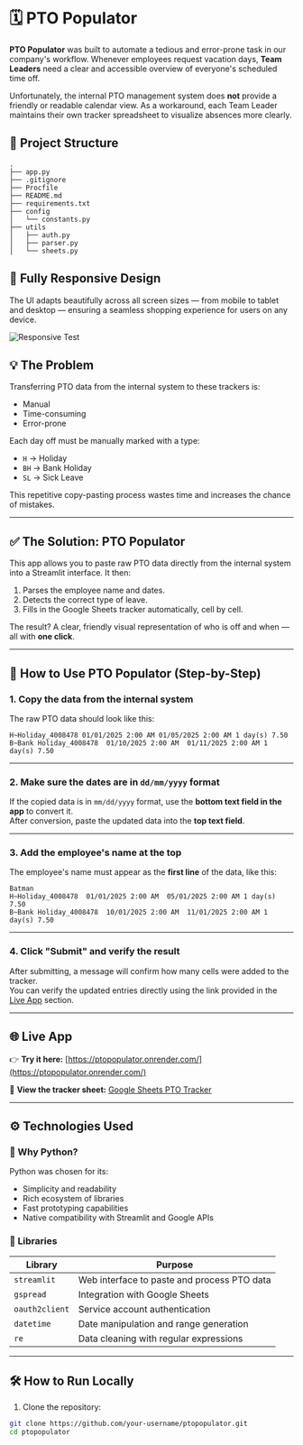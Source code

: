 # 🗓️ PTO Populator

**PTO Populator** was built to automate a tedious and error-prone task in our company's workflow. Whenever employees request vacation days, **Team Leaders** need a clear and accessible overview of everyone's scheduled time off.

Unfortunately, the internal PTO management system does **not** provide a friendly or readable calendar view. As a workaround, each Team Leader maintains their own tracker spreadsheet to visualize absences more clearly.

## 📁 Project Structure
```
.
├── app.py
├── .gitignore
├── Procfile
├── README.md
├── requirements.txt
├── config
│   └── constants.py
├── utils
│   ├── auth.py
│   ├── parser.py
│   └── sheets.py
```


## 📱 Fully Responsive Design

The UI adapts beautifully across all screen sizes — from mobile to tablet and desktop — ensuring a seamless shopping experience for users on any device.

![Responsive Test](https://imagens-tiago.s3.eu-north-1.amazonaws.com/ptopopulator.png)

## 💡 The Problem

Transferring PTO data from the internal system to these trackers is:
- Manual  
- Time-consuming  
- Error-prone  

Each day off must be manually marked with a type:
- `H` → Holiday  
- `BH` → Bank Holiday  
- `SL` → Sick Leave  

This repetitive copy-pasting process wastes time and increases the chance of mistakes.

---

## ✅ The Solution: PTO Populator

This app allows you to paste raw PTO data directly from the internal system into a Streamlit interface. It then:
1. Parses the employee name and dates.
2. Detects the correct type of leave.
3. Fills in the Google Sheets tracker automatically, cell by cell.

The result? A clear, friendly visual representation of who is off and when — all with **one click**.

---

## 🧪 How to Use PTO Populator (Step-by-Step)

### 1. Copy the data from the internal system

The raw PTO data should look like this:

```
H~Holiday_4008478 01/01/2025 2:00 AM 01/05/2025 2:00 AM 1 day(s) 7.50
B~Bank Holiday_4008478 	01/10/2025 2:00 AM 	01/11/2025 2:00 AM 1 day(s) 7.50
```

---

### 2. Make sure the dates are in `dd/mm/yyyy` format

If the copied data is in `mm/dd/yyyy` format, use the **bottom text field in the app** to convert it.  
After conversion, paste the updated data into the **top text field**.

---

### 3. Add the employee's name at the top

The employee's name must appear as the **first line** of the data, like this:

```
Batman
H~Holiday_4008478  01/01/2025 2:00 AM  05/01/2025 2:00 AM 1 day(s) 7.50
B~Bank Holiday_4008478 	10/01/2025 2:00 AM 	11/01/2025 2:00 AM 1 day(s) 7.50
```

---

### 4. Click "Submit" and verify the result

After submitting, a message will confirm how many cells were added to the tracker.  
You can verify the updated entries directly using the link provided in the [Live App](#-live-app) section.

---


## 🌐 Live App

👉 **Try it here:** [https://ptopopulator.onrender.com/](https://ptopopulator.onrender.com/)

📄 **View the tracker sheet:** [Google Sheets PTO Tracker](https://docs.google.com/spreadsheets/d/1-UzTANaw0_997fuIi2BBjw7vS5vMCJ17iSB1fZJXaFs/edit?gid=0#gid=0)

---

## ⚙️ Technologies Used

### 🐍 Why Python?

Python was chosen for its:
- Simplicity and readability  
- Rich ecosystem of libraries  
- Fast prototyping capabilities  
- Native compatibility with Streamlit and Google APIs  

### 🔧 Libraries

| Library            | Purpose                                             |
|--------------------|-----------------------------------------------------|
| `streamlit`        | Web interface to paste and process PTO data         |
| `gspread`          | Integration with Google Sheets                      |
| `oauth2client`     | Service account authentication                      |
| `datetime`         | Date manipulation and range generation              |
| `re`               | Data cleaning with regular expressions              |

---

## 🛠️ How to Run Locally

1. Clone the repository:
```bash
git clone https://github.com/your-username/ptopopulator.git
cd ptopopulator
